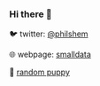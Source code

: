 ### Hi there 👋

🐦 twitter: [@philshem](https://twitter.com/phislhem)

🌐 webpage: [smalldata](https://smalldata.dev/about)

🐶 [random puppy](https://source.unsplash.com/random/?puppy)

<!--
**philshem/philshem** is a ✨ _special_ ✨ repository because its `README.md` (this file) appears on your GitHub profile.

Here are some ideas to get you started:

- 🔭 I’m currently working on ...
- 🌱 I’m currently learning ...
- 👯 I’m looking to collaborate on ...
- 🤔 I’m looking for help with ...
- 💬 Ask me about ...
- 📫 How to reach me: ...
- 😄 Pronouns: ...
- ⚡ Fun fact: ...
-->
